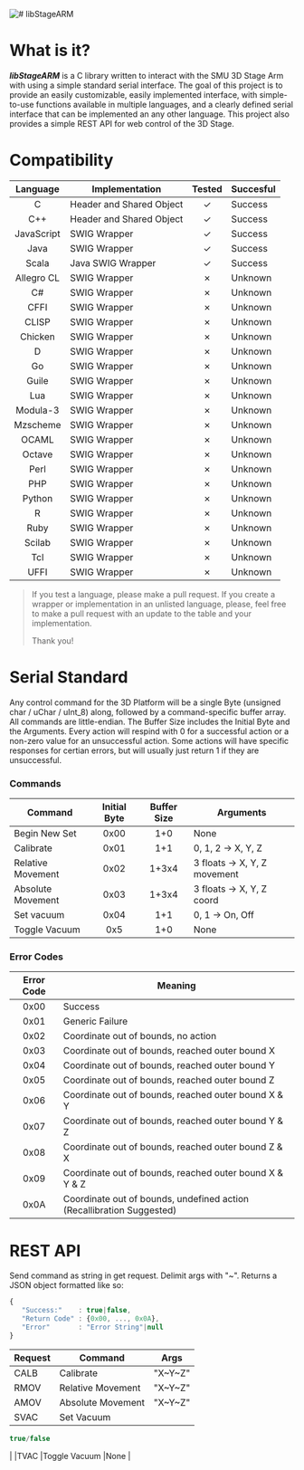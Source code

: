 ![# libStageARM](https://raw.githubusercontent.com/Thinkatron/libStageArm/master/Resources/libStageArmAlt.png "libStageARM Logo")

# What is it?
  *__libStageARM__* is a C library written to interact with the SMU 3D Stage Arm with using a simple standard serial interface. The goal of this project is to provide an easily customizable, easily implemented interface, with simple-to-use functions available in multiple languages, and a clearly defined serial interface that can be implemented an any other language. This project also provides a simple REST API for web control of the 3D Stage.
# Compatibility
|Language        |Implementation          |Tested|Succesful|
|:--------------:|------------------------|:----:|---------|
|C               |Header and Shared Object|✓     |Success  |
|C++             |Header and Shared Object|✓     |Success  |
|JavaScript      |SWIG Wrapper            |✓     |Success  |
|Java            |SWIG Wrapper            |✓     |Success  |
|Scala           |Java SWIG Wrapper       |✓     |Success  |
|Allegro CL      |SWIG Wrapper            |✗     |Unknown  |
|C#              |SWIG Wrapper            |✗     |Unknown  |
|CFFI            |SWIG Wrapper            |✗     |Unknown  |
|CLISP           |SWIG Wrapper            |✗     |Unknown  |
|Chicken         |SWIG Wrapper            |✗     |Unknown  |
|D               |SWIG Wrapper            |✗     |Unknown  |
|Go              |SWIG Wrapper            |✗     |Unknown  |
|Guile           |SWIG Wrapper            |✗     |Unknown  |
|Lua             |SWIG Wrapper            |✗     |Unknown  |
|Modula-3        |SWIG Wrapper            |✗     |Unknown  |
|Mzscheme        |SWIG Wrapper            |✗     |Unknown  |
|OCAML           |SWIG Wrapper            |✗     |Unknown  |
|Octave          |SWIG Wrapper            |✗     |Unknown  |
|Perl            |SWIG Wrapper            |✗     |Unknown  |
|PHP             |SWIG Wrapper            |✗     |Unknown  |
|Python          |SWIG Wrapper            |✗     |Unknown  |
|R               |SWIG Wrapper            |✗     |Unknown  |
|Ruby            |SWIG Wrapper            |✗     |Unknown  |
|Scilab          |SWIG Wrapper            |✗     |Unknown  |
|Tcl             |SWIG Wrapper            |✗     |Unknown  |
|UFFI            |SWIG Wrapper            |✗     |Unknown  |
>If you test a language, please make a pull request.
>If you create a wrapper or implementation in an unlisted language,
>please, feel free to make a pull request with an update to the
>table and your implementation.
>
>Thank you!
# Serial Standard
 Any control command for the 3D Platform will be a single Byte (unsigned char / uChar / uInt_8) along, followed by a command-specific buffer array. All commands are little-endian. The Buffer Size includes the Initial Byte and the Arguments. Every action will respind with 0 for a successful action or a non-zero value for an unsuccessful action. Some actions will have specific responses for certian errors, but will usually just return 1 if they are unsuccessful.
 
 ### Commands
 
|Command          |Initial Byte |Buffer Size |Arguments                    |
|-----------------|:-----------:|:----------:|-----------------------------|
|Begin New Set    |0x00         |1+0         |None                         |
|Calibrate        |0x01         |1+1         |0, 1, 2 -> X, Y, Z           |
|Relative Movement|0x02         |1+3x4       |3 floats -> X, Y, Z movement |
|Absolute Movement|0x03         |1+3x4       |3 floats -> X, Y, Z coord    |
|Set vacuum       |0x04         |1+1         |0, 1 -> On, Off              |
|Toggle Vacuum    |0x5          |1+0         |None                         |

### Error Codes

|Error Code |Meaning                                                              |
|:---------:|---------------------------------------------------------------------|
|0x00       |Success                                                              |
|0x01       |Generic Failure                                                      |
|0x02       |Coordinate out of bounds, no action                                  |
|0x03       |Coordinate out of bounds, reached outer bound X                      |
|0x04       |Coordinate out of bounds, reached outer bound Y                      |
|0x05       |Coordinate out of bounds, reached outer bound Z                      |
|0x06       |Coordinate out of bounds, reached outer bound X & Y                  |
|0x07       |Coordinate out of bounds, reached outer bound Y & Z                  |
|0x08       |Coordinate out of bounds, reached outer bound Z & X                  |
|0x09       |Coordinate out of bounds, reached outer bound X & Y & Z              |
|0x0A       |Coordinate out of bounds, undefined action (Recallibration Suggested)|


# REST API

Send command as string in get request. Delimit args with "~". Returns a JSON object formatted like so:
```javascript
{
   "Success:"    : true|false,
   "Return Code" : {0x00, ..., 0x0A},
   "Error"       : "Error String"|null
}
```

|Request  |Command           |Args        |
|---------|------------------|------------|
|CALB     |Calibrate         |"X\~Y\~Z"   |
|RMOV     |Relative Movement |"X\~Y\~Z"   |
|AMOV     |Absolute Movement |"X\~Y\~Z"   |
|SVAC     |Set Vacuum        |
```javascript
true/false
```
|
|TVAC     |Toggle Vacuum     |None        |
